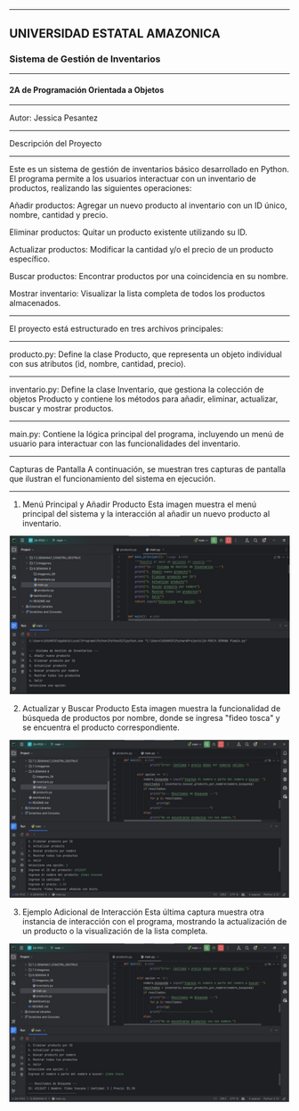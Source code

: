 ## 
____

##  UNIVERSIDAD ESTATAL AMAZONICA
### Sistema de Gestión de Inventarios

____

#### 2A de Programación Orientada a Objetos
_____
Autor: Jessica Pesantez
_____

Descripción del Proyecto
____

Este es un sistema de gestión de inventarios básico desarrollado en Python. El programa permite a los usuarios interactuar con un inventario de productos, realizando las siguientes operaciones:

Añadir productos: Agregar un nuevo producto al inventario con un ID único, nombre, cantidad y precio.

Eliminar productos: Quitar un producto existente utilizando su ID.

Actualizar productos: Modificar la cantidad y/o el precio de un producto específico.

Buscar productos: Encontrar productos por una coincidencia en su nombre.

Mostrar inventario: Visualizar la lista completa de todos los productos almacenados.
_____
El proyecto está estructurado en tres archivos principales:
_____
producto.py: Define la clase Producto, que representa un objeto individual con sus atributos (id, nombre, cantidad, precio).
_____
inventario.py: Define la clase Inventario, que gestiona la colección de objetos Producto y contiene los métodos para añadir, eliminar, actualizar, buscar y mostrar productos.
_____
main.py: Contiene la lógica principal del programa, incluyendo un menú de usuario para interactuar con las funcionalidades del inventario.
_____
Capturas de Pantalla
A continuación, se muestran tres capturas de pantalla que ilustran el funcionamiento del sistema en ejecución.
_____
1. Menú Principal y Añadir Producto
Esta imagen muestra el menú principal del sistema y la interacción al añadir un nuevo producto al inventario.

![Imagen1.JPG](imagenes_S9/Imagen1.JPG)

2. Actualizar y Buscar Producto
Esta imagen muestra la funcionalidad de búsqueda de productos por nombre, donde se ingresa "fideo tosca" y se encuentra el producto correspondiente.

![Imagen2.JPG](imagenes_S9/Imagen2.JPG)

3. Ejemplo Adicional de Interacción
Esta última captura muestra otra instancia de interacción con el programa, mostrando la actualización de un producto o la visualización de la lista completa.

![Imagen3.JPG](imagenes_S9/Imagen3.JPG)